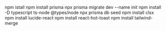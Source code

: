 npm istall
npm install prisma 
npx prisma migrate dev --name init
npm install -D typescript ts-node @types/node
npx prisma db seed
npm install clsx
npm install lucide-react
npm install react-hot-toast
npm install tailwind-merge